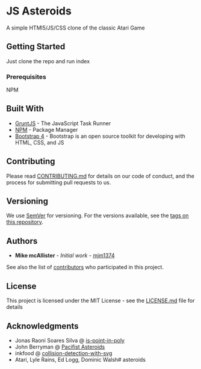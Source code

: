 # JS Asteroids

A simple HTMl5/JS/CSS clone of the classic Atari Game

## Getting Started

Just clone the repo and run index

### Prerequisites

NPM


## Built With

* [GruntJS](https://gruntjs.com/) - The JavaScript Task Runner
* [NPM](https://www.npmjs.com/) - Package Manager
* [Bootstrap 4](https://getbootstrap.com/) - Bootstrap is an open source toolkit for developing with HTML, CSS, and JS

## Contributing

Please read [CONTRIBUTING.md](https://gist.github.com/PurpleBooth/b24679402957c63ec426) for details on our code of conduct, and the process for submitting pull requests to us.

## Versioning

We use [SemVer](http://semver.org/) for versioning. For the versions available, see the [tags on this repository](https://github.com/your/project/tags).

## Authors

* **Mike mcAllister** - *Initial work* - [mjm1374](https://github.com/mjm1374)

See also the list of [contributors](https://github.com/mjm1374/asteroids/graphs/contributors) who participated in this project.

## License

This project is licensed under the MIT License - see the [LICENSE.md](LICENSE.md) file for details

## Acknowledgments

* Jonas Raoni Soares Silva @ [is-point-in-poly ](http://jsfromhell.com/math/is-point-in-poly)
* John Berryman @ [Pacifist Asteroids](http://bl.ocks.org/JnBrymn/2926511)
* inkfood @ [collision-detection-with-svg](http://www.inkfood.com/collision-detection-with-svg/)
* Atari, Lyle Rains, Ed Logg, Dominic Walsh# asteroids
